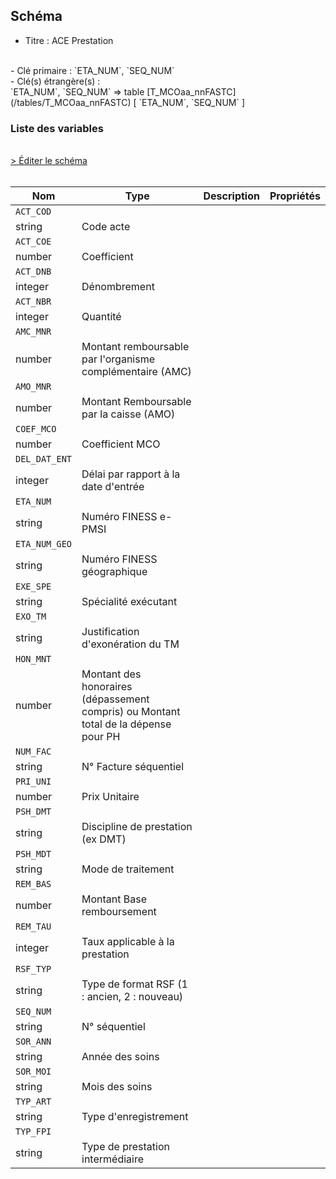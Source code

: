 ## Schéma

- Titre : ACE Prestation
<br />
- Clé primaire : `ETA_NUM`, `SEQ_NUM`
<br />
- Clé(s) étrangère(s) : <br />
`ETA_NUM`, `SEQ_NUM` => table [T_MCOaa_nnFASTC](/tables/T_MCOaa_nnFASTC) [ `ETA_NUM`, `SEQ_NUM` ]<br />

### Liste des variables
<br />
<div>
    <a href="https://gitlab.com/healthdatahub/schema-snds/edit/master/schemas/PMSI/PMSI%20MCO/T_MCOaa_nnFBSTC.json"  
    arget="_blank" rel="noopener noreferrer">> Éditer le schéma</a>
    <OutboundLink />
</div>
<br />

Nom|Type|Description|Propriétés
-|-|-|-
`ACT_COD`|
string|Code acte||
`ACT_COE`|
number|Coefficient||
`ACT_DNB`|
integer|Dénombrement||
`ACT_NBR`|
integer|Quantité||
`AMC_MNR`|
number|Montant remboursable par l&#x27;organisme complémentaire (AMC)||
`AMO_MNR`|
number|Montant Remboursable par la caisse (AMO)||
`COEF_MCO`|
number|Coefficient MCO||
`DEL_DAT_ENT`|
integer|Délai par rapport à la date d&#x27;entrée||
`ETA_NUM`|
string|Numéro FINESS e-PMSI||
`ETA_NUM_GEO`|
string|Numéro FINESS géographique||
`EXE_SPE`|
string|Spécialité exécutant||
`EXO_TM`|
string|Justification d&#x27;exonération du TM||
`HON_MNT`|
number|Montant des honoraires (dépassement compris) ou Montant total de la dépense pour PH||
`NUM_FAC`|
string|N° Facture séquentiel||
`PRI_UNI`|
number|Prix Unitaire||
`PSH_DMT`|
string|Discipline de prestation (ex DMT)||
`PSH_MDT`|
string|Mode de traitement||
`REM_BAS`|
number|Montant Base remboursement||
`REM_TAU`|
integer|Taux applicable à la prestation||
`RSF_TYP`|
string|Type de format RSF (1 : ancien, 2 : nouveau)||
`SEQ_NUM`|
string|N° séquentiel||
`SOR_ANN`|
string|Année des soins||
`SOR_MOI`|
string|Mois des soins||
`TYP_ART`|
string|Type d&#x27;enregistrement||
`TYP_FPI`|
string|Type de prestation intermédiaire||

